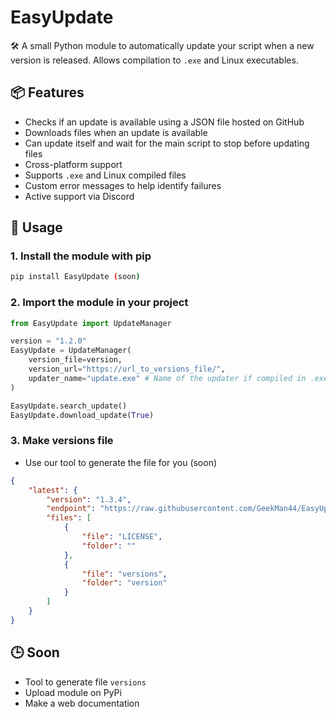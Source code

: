 # EasyUpdate

🛠️ A small Python module to automatically update your script when a new version is released. Allows compilation to `.exe` and Linux executables.

## 📦 Features

- Checks if an update is available using a JSON file hosted on GitHub
- Downloads files when an update is available
- Can update itself and wait for the main script to stop before updating files
- Cross-platform support
- Supports `.exe` and Linux compiled files
- Custom error messages to help identify failures
- Active support via Discord

## 🚀 Usage

### 1. Install the module with pip

```bash
pip install EasyUpdate (soon)
```
### 2. Import the module in your project

```py
from EasyUpdate import UpdateManager

version = "1.2.0"
EasyUpdate = UpdateManager(
    version_file=version,
    version_url="https://url_to_versions_file/",
    updater_name="update.exe" # Name of the updater if compiled in .exe
)

EasyUpdate.search_update()
EasyUpdate.download_update(True)
```

### 3. Make versions file

- Use our tool to generate the file for you (soon)

```json
{
    "latest": {
        "version": "1.3.4",
        "endpoint": "https://raw.githubusercontent.com/GeekMan44/EasyUpdate/refs/heads/main/",
        "files": [
            {
                "file": "LICENSE",
                "folder": ""
            },
            {
                "file": "versions",
                "folder": "version"
            }
        ]
    }
}
```

## 🕒 Soon

- Tool to generate file `versions`
- Upload module on PyPi
- Make a web documentation